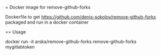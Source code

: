 = Docker image for remove-github-forks

Dockerfile to get https://github.com/denis-sokolov/remove-github-forks packaged and run in a docker container

== Usage

docker run -it arska/remove-github-forks remove-github-forks mygitlabtoken
